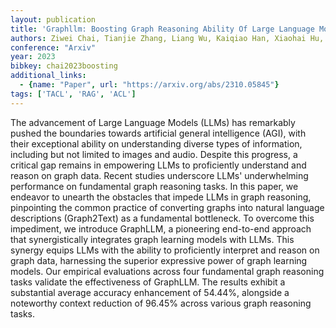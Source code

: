 ```yaml
---
layout: publication
title: 'Graphllm: Boosting Graph Reasoning Ability Of Large Language Model'
authors: Ziwei Chai, Tianjie Zhang, Liang Wu, Kaiqiao Han, Xiaohai Hu, Xuanwen Huang, Yang Yang
conference: "Arxiv"
year: 2023
bibkey: chai2023boosting
additional_links:
  - {name: "Paper", url: "https://arxiv.org/abs/2310.05845"}
tags: ['TACL', 'RAG', 'ACL']
---
```

The advancement of Large Language Models (LLMs) has remarkably pushed the
boundaries towards artificial general intelligence (AGI), with their
exceptional ability on understanding diverse types of information, including
but not limited to images and audio. Despite this progress, a critical gap
remains in empowering LLMs to proficiently understand and reason on graph data.
Recent studies underscore LLMs' underwhelming performance on fundamental graph
reasoning tasks. In this paper, we endeavor to unearth the obstacles that
impede LLMs in graph reasoning, pinpointing the common practice of converting
graphs into natural language descriptions (Graph2Text) as a fundamental
bottleneck. To overcome this impediment, we introduce GraphLLM, a pioneering
end-to-end approach that synergistically integrates graph learning models with
LLMs. This synergy equips LLMs with the ability to proficiently interpret and
reason on graph data, harnessing the superior expressive power of graph
learning models. Our empirical evaluations across four fundamental graph
reasoning tasks validate the effectiveness of GraphLLM. The results exhibit a
substantial average accuracy enhancement of 54.44%, alongside a noteworthy
context reduction of 96.45% across various graph reasoning tasks.
